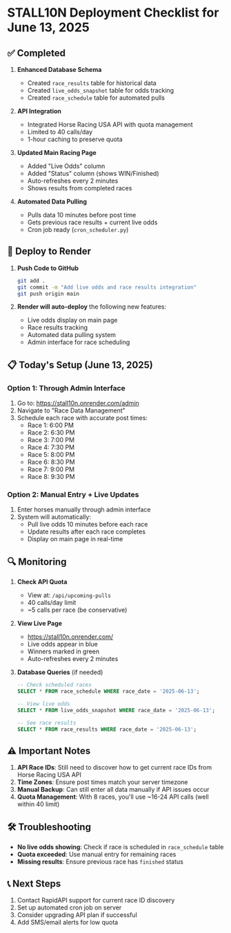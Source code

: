 # STALL10N Deployment Checklist for June 13, 2025

## ✅ Completed

1. **Enhanced Database Schema**
   - Created `race_results` table for historical data
   - Created `live_odds_snapshot` table for odds tracking
   - Created `race_schedule` table for automated pulls

2. **API Integration**
   - Integrated Horse Racing USA API with quota management
   - Limited to 40 calls/day
   - 1-hour caching to preserve quota

3. **Updated Main Racing Page**
   - Added "Live Odds" column
   - Added "Status" column (shows WIN/Finished)
   - Auto-refreshes every 2 minutes
   - Shows results from completed races

4. **Automated Data Pulling**
   - Pulls data 10 minutes before post time
   - Gets previous race results + current live odds
   - Cron job ready (`cron_scheduler.py`)

## 🚀 Deploy to Render

1. **Push Code to GitHub**
   ```bash
   git add .
   git commit -m "Add live odds and race results integration"
   git push origin main
   ```

2. **Render will auto-deploy** the following new features:
   - Live odds display on main page
   - Race results tracking
   - Automated data pulling system
   - Admin interface for race scheduling

## 📋 Today's Setup (June 13, 2025)

### Option 1: Through Admin Interface

1. Go to: https://stall10n.onrender.com/admin
2. Navigate to "Race Data Management"
3. Schedule each race with accurate post times:
   - Race 1: 6:00 PM
   - Race 2: 6:30 PM
   - Race 3: 7:00 PM
   - Race 4: 7:30 PM
   - Race 5: 8:00 PM
   - Race 6: 8:30 PM
   - Race 7: 9:00 PM
   - Race 8: 9:30 PM

### Option 2: Manual Entry + Live Updates

1. Enter horses manually through admin interface
2. System will automatically:
   - Pull live odds 10 minutes before each race
   - Update results after each race completes
   - Display on main page in real-time

## 🔍 Monitoring

1. **Check API Quota**
   - View at: `/api/upcoming-pulls`
   - 40 calls/day limit
   - ~5 calls per race (be conservative)

2. **View Live Page**
   - https://stall10n.onrender.com/
   - Live odds appear in blue
   - Winners marked in green
   - Auto-refreshes every 2 minutes

3. **Database Queries** (if needed)
   ```sql
   -- Check scheduled races
   SELECT * FROM race_schedule WHERE race_date = '2025-06-13';
   
   -- View live odds
   SELECT * FROM live_odds_snapshot WHERE race_date = '2025-06-13';
   
   -- See race results
   SELECT * FROM race_results WHERE race_date = '2025-06-13';
   ```

## ⚠️ Important Notes

1. **API Race IDs**: Still need to discover how to get current race IDs from Horse Racing USA API
2. **Time Zones**: Ensure post times match your server timezone
3. **Manual Backup**: Can still enter all data manually if API issues occur
4. **Quota Management**: With 8 races, you'll use ~16-24 API calls (well within 40 limit)

## 🛠️ Troubleshooting

- **No live odds showing**: Check if race is scheduled in `race_schedule` table
- **Quota exceeded**: Use manual entry for remaining races
- **Missing results**: Ensure previous race has `finished` status

## 📞 Next Steps

1. Contact RapidAPI support for current race ID discovery
2. Set up automated cron job on server
3. Consider upgrading API plan if successful
4. Add SMS/email alerts for low quota